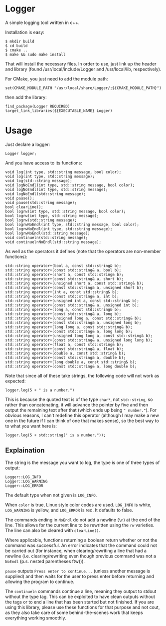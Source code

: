 Logger
======

A simple logging tool written in c++.

Installation is easy:

    $ mkdir build
    $ cd build
    $ cmake ..
    $ make && sudo make install
    
That will install the necessary files. In order to use, just link up the header and library (found /usr/local/include/Logger and /usr/local/lib, respectively).

For CMake, you just need to add the module path:

    set(CMAKE_MODULE_PATH "/usr/local/share/Logger/;${CMAKE_MODULE_PATH}")

then add the library:

    find_package(Logger REQUIRED)
    target_link_libraries(${EXECUTABLE_NAME} Logger)

Usage
=====

Just declare a logger:

    Logger logger;
    
And you have access to its functions:

    void log(int type, std::string message, bool color);
    void log(int type, std::string message);
    void log(std::string message);
    void logNoEndl(int type, std::string message, bool color);
    void logNoEndl(int type, std::string message);
    void logNoEndl(std::string message);
    void pause();
    void pause(std::string message);
    bool clearLine();
    bool logrw(int type, std::string message, bool color);
    bool logrw(int type, std::string message);
    bool logrw(std::string message);
    bool logrwNoEndl(int type, std::string message, bool color);
    bool logrwNoEndl(int type, std::string message);
    bool logrwNoEndl(std::string message);
    void continueln(std::string message);
    void continuelnNoEndl(std::string message);

As well as the operators it defines (note that the operators are non-member functions):

    std::string operator+(bool a, const std::string& b);
    std::string operator+(const std::string& a, bool b);
    std::string operator+(short a, const std::string& b);
    std::string operator+(const std::string& a, short b);
    std::string operator+(unsigned short a, const std::string& b);
    std::string operator+(const std::string& a, unsigned short b);
    std::string operator+(int a, const std::string& b);
    std::string operator+(const std::string& a, int b);
    std::string operator+(unsigned int a, const std::string& b);
    std::string operator+(const std::string& a, unsigned int b);
    std::string operator+(long a, const std::string& b);
    std::string operator+(const std::string& a, long b);
    std::string operator+(unsigned long a, const std::string& b);
    std::string operator+(const std::string& a, unsigned long b);
    std::string operator+(long long a, const std::string& b);
    std::string operator+(const std::string& a, long long b);
    std::string operator+(unsigned long long a, const std::string& b);
    std::string operator+(const std::string& a, unsigned long long b);
    std::string operator+(float a, const std::string& b);
    std::string operator+(const std::string& a, float b);
    std::string operator+(double a, const std::string& b);
    std::string operator+(const std::string& a, double b);
    std::string operator+(long double a, const std::string& b);
    std::string operator+(const std::string& a, long double b);

Note that since all of these take strings, the following code will not work as expected:

    logger.log(5 + " is a number.")

This is because the quoted text is of the type `char*`, not `std::string`, so rather than concatenating, it will advance the pointer by five and then output the remaining text
after that (which ends up being `" number."`). For obvious reasons, I can't redefine this operator (although I may make a new one in the future if I can think of one that makes
sense), so the best way to to what you want here is:

    logger.log(5 + std::string(" is a number."));

Explaination
------------

The string is the message you want to log, the type is one of three types of output:

    Logger::LOG_INFO
    Logger::LOG_WARNING
    Logger::LOG_ERROR
    
The default type when not given is `LOG_INFO`.

When `color` is true, Linux style color codes are used. `LOG_INFO` is white, `LOG_WARNING` is yellow, and `LOG_ERROR` is red.
It defaults to false.

The commands ending in `NoEndl` do not add a newline (`\n`) at the end of the line. This allows for the current line to be rewritten using the `rw` varieties. The line can also be cleared with `clearLine()`.

Where applicable, functions returning a boolean return whether or not the command was successful. An error indicates that the command could not be carried out (for instance, when clearing/rewriting a line that had a newline (i.e. clearing/rewriting even though previous command was not a `NoEndl` (p.s. nested parentheses ftw))).

`pause` outputs `Press enter to continue...` (unless another message is supplied) and then waits for the user to press enter before returning and allowing the program to continue.

The `continueln` commands continue a line, meaning they output to stdout without the type tag. This can be exploited to have clean outputs without the tags or to end a line that has been started but not finished. If you are using this library, please use these functions for that purpose and not cout, as they also take care of some behind-the-scenes work that keeps everything working smoothly.
